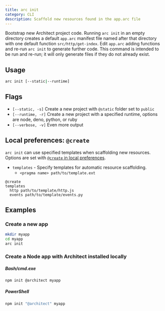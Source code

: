 ```yaml
---
title: arc init
category: CLI
description: Scaffold new resources found in the app.arc file
---
```


Bootstrap new Architect project code. Running `arc init` in an empty directory creates a default `app.arc` manifest file named after that directory with one default function `src/http/get-index`. Edit `app.arc` adding functions and re-run `arc init` to generate further code. This command is intended to be run and re-run; it will only generate files if they do not already exist.

## Usage

```bash
arc init [--static|--runtime]
```

## Flags

- `[--static, -s]` Create a new project with `@static` folder set to `public`
- `[--runtime, -r]` Create a new project with a specified runtime, options are node, deno, python, or ruby
- `[--verbose, -v]` Even more output

## Local preferences: `@create`

`arc init` can use specified templates when scaffolding new resources. Options are set with [`@create` in local preferences](../configuration/local-preferences#%40create).

- `templates` - Specify templates for automatic resource scaffolding.
  - `<pragma name> path/to/template.ext`

```arc
@create
templates
  http path/to/template/http.js
  events path/to/template/events.py
```

## Examples

### Create a new app

```bash
mkdir myapp
cd myapp
arc init
```

### Create a Node app with Architect installed locally

<arc-viewer default-tab=bash>
<div slot=contents>
<arc-tab label=bash>
<h5>Bash/cmd.exe</h5>
<div slot=content>

```bash
npm init @architect myapp
```
</div>
</arc-tab>

<arc-tab label=PowerShell>
<h5>PowerShell</h5>
<div slot=content>

```powershell
npm init "@architect" myapp
```
</div>
</arc-tab>
</div>
</arc-viewer>
